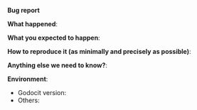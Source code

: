 <!--
This form is for bug reports and feature requests ONLY!  
If you're looking for help check out [our support guidelines](/SUPPORT.md).
-->
**Bug report**

**What happened**:

**What you expected to happen**:

**How to reproduce it (as minimally and precisely as possible)**:

**Anything else we need to know?**:

**Environment**:
- Godocit version:  
- Others:
